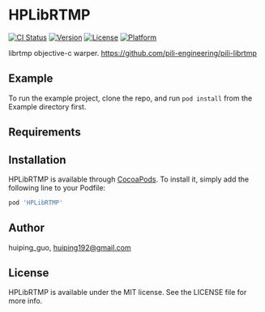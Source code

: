 # HPLibRTMP

[![CI Status](https://img.shields.io/travis/huiping_guo/HPLibRTMP.svg?style=flat)](https://travis-ci.org/huiping_guo/HPLibRTMP)
[![Version](https://img.shields.io/cocoapods/v/HPLibRTMP.svg?style=flat)](https://cocoapods.org/pods/HPLibRTMP)
[![License](https://img.shields.io/cocoapods/l/HPLibRTMP.svg?style=flat)](https://cocoapods.org/pods/HPLibRTMP)
[![Platform](https://img.shields.io/cocoapods/p/HPLibRTMP.svg?style=flat)](https://cocoapods.org/pods/HPLibRTMP)

librtmp objective-c warper.  https://github.com/pili-engineering/pili-librtmp

## Example

To run the example project, clone the repo, and run `pod install` from the Example directory first.

## Requirements

## Installation

HPLibRTMP is available through [CocoaPods](https://cocoapods.org). To install
it, simply add the following line to your Podfile:

```ruby
pod 'HPLibRTMP'
```

## Author

huiping_guo, huiping192@gmail.com

## License

HPLibRTMP is available under the MIT license. See the LICENSE file for more info.
